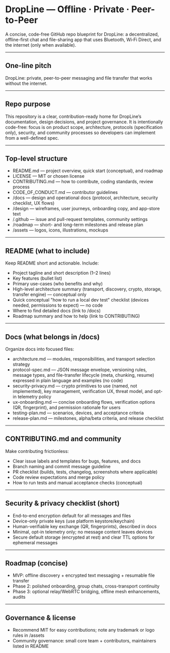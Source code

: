 # DropLine — Offline · Private · Peer-to-Peer

A concise, code-free GitHub repo blueprint for DropLine: a decentralized, offline-first chat and file-sharing app that uses Bluetooth, Wi‑Fi Direct, and the internet (only when available).

---

## One-line pitch

DropLine: private, peer-to-peer messaging and file transfer that works without the internet.

---

## Repo purpose

This repository is a clear, contribution-ready home for DropLine’s documentation, design decisions, and project governance. It is intentionally code-free: focus is on product scope, architecture, protocols (specification only), security, and community processes so developers can implement from a well-defined spec.

---

## Top-level structure

* README.md — project overview, quick start (conceptual), and roadmap
* LICENSE — MIT or chosen license
* CONTRIBUTING.md — how to contribute, coding standards, review process
* CODE_OF_CONDUCT.md — contributor guidelines
* /docs — design and operational docs (protocol, architecture, security checklist, UX flows)
* /design — wireframes, user journeys, onboarding copy, and app-store text
* /.github — issue and pull-request templates, community settings
* /roadmap — short- and long-term milestones and release plan
* /assets — logos, icons, illustrations, mockups

---

## README (what to include)

Keep README short and actionable. Include:

* Project tagline and short description (1–2 lines)
* Key features (bullet list)
* Primary use-cases (who benefits and why)
* High-level architecture summary (transport, discovery, crypto, storage, transfer engine) — conceptual only
* Quick conceptual "how to run a local dev test" checklist (devices needed, permissions to expect) — no code
* Where to find detailed docs (link to /docs)
* Roadmap summary and how to help (link to CONTRIBUTING)

---

## Docs (what belongs in /docs)

Organize docs into focused files:

* architecture.md — modules, responsibilities, and transport selection strategy
* protocol-spec.md — JSON message envelope, versioning rules, message types, and file-transfer lifecycle (meta, chunking, resume) expressed in plain language and examples (no code)
* security-privacy.md — crypto primitives to use (named, not implemented), key management, verification UX, threat model, and opt-in telemetry policy
* ux-onboarding.md — concise onboarding flows, verification options (QR, fingerprint), and permission rationale for users
* testing-plan.md — scenarios, devices, and acceptance criteria
* release-plan.md — milestones, alpha/beta criteria, and release checklist

---

## CONTRIBUTING.md and community

Make contributing frictionless:

* Clear issue labels and templates for bugs, features, and docs
* Branch naming and commit message guideline
* PR checklist (builds, tests, changelog, screenshots where applicable)
* Code review expectations and merge policy
* How to run tests and manual acceptance checks (conceptual)

---

## Security & privacy checklist (short)

* End-to-end encryption default for all messages and files
* Device-only private keys (use platform keystore/keychain)
* Human-verifiable key exchange (QR, fingerprints), described in docs
* Minimal, opt-in telemetry only; no message content leaves devices
* Secure default storage (encrypted at rest) and clear TTL options for ephemeral messages

---

## Roadmap (concise)

* MVP: offline discovery + encrypted text messaging + resumable file transfer
* Phase 2: polished onboarding, group chats, cross-transport continuity
* Phase 3: optional relay/WebRTC bridging, offline mesh enhancements, audits

---

## Governance & license

* Recommend MIT for easy contributions; note any trademark or logo rules in /assets
* Community governance: small core team + contributors, maintainers listed in README


